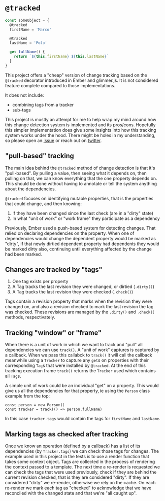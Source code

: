 # `@tracked`

```js
const someObject = {
  @tracked
  firstName = 'Marco'

  @tracked
  lastName = 'Polo'

  get fullName() {
    return `${this.firstName} ${this.lastName}`
  }
}
```

This project offers a "cheap" version of change tracking based on the
`@tracked` decorator introduced in Ember and glimmer.js. It is not
considered feature complete compared to those implementations.

It does not include:
  * combining tags from a tracker
  * sub-tags

This project is mostly an attempt for me to help wrap my mind around how this change
detection system is implemented and its pros/cons. Hopefully this simpler implementation
does give some insights into how this tracking system works under the hood. There might
be holes in my understanding, so please open an [issue]() or reach out on [twitter]().

## "pull-based" tracking
The main idea behind the `@tracked` method of change detection is that
it's "pull-based". By pulling a value, then seeing what it depends on,
then pulling on that, we can know everything that the one property depends on.
This should be done without having to annotate or tell the system anything
about the dependencies.

`@tracked` focuses on identifying mutable properties,
that is the properties that could change, and then knowing:
1. If they have been changed since the last check (are in a "dirty" state)
2. In what "unit of work" or "work frame" they participate as a dependency

Previously, Ember used a push-based system for detecting changes. That relied
on declaring dependencies on the property. When one of dependencies would change
the dependent property would be marked as "dirty", if that newly dirtied dependent
property had dependents they would be marked dirty also, continuing until everything
affected by the change had been marked.

## Changes are tracked by "tags"

1. One tag exists per property
2. A Tag tracks the last revision they were changed, or dirtied (`.dirty()`)
3. A Tag tracks the last revision they were checked (`.check()`)

Tags contain a revision property that marks when the revision they were changed on,
and also a revision checked to mark the last revision the tag was checked. These
revisions are managed by the `.dirty()` and `.check()` methods, respectivately.

## Tracking "window" or "frame"

When there is a unit of work in which we want to track and "pull" all dependencies
we can use `track()`. A "unit of work" captures is captured by a callback. When we
pass this callabck to `track()` it will call the callback meanwhile using a `Tracker`
to capture any `get`s on properties with their corresponding `Tag`s that were installed
by `@tracked`. At the end of this tracking execution frame `track()` returns the
`Tracker` used which contains all `Tag`s.

A simple unit of work could be an individual "get" on a property. This would give us all
the dependencies for that property, ie using the `Person` class example from the top:

```
const person = new Person()
const tracker = track(() => person.fullName)
```
In this case `tracker.tags` would contain the tags for `firstName` and `lastName`.

## Marking tags as checked after tracking

Once we know an operation (defined by a callback) has a list of its dependencies
(by `Tracker.tags`) we can check those tags for changes. The example used in this
project in the tests is to use a render function that takes some context object.
Tags are collected in the process of rendering the context passed to a template.
The next time a re-render is requested we can check the tags that were used
previously, check if they are behind the current revision checked, that is they
are considered "dirty". If they are considered "dirty" we re-render, otherwise
we rely on the cache. On each re-render we mark each tag as "checked" to
acknowledge that we have reconciled with the changed state and that we're
"all caught up".
